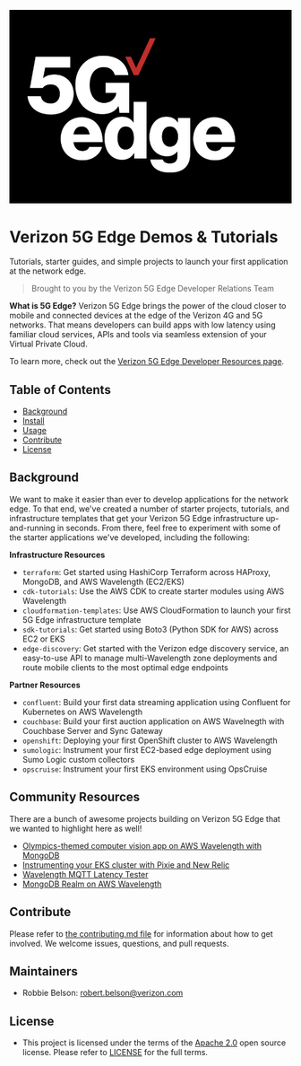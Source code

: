![](5gedge_logo.png)
# Verizon 5G Edge Demos & Tutorials
Tutorials, starter guides, and simple projects to launch your first application at the network edge.
> Brought to you by the Verizon 5G Edge Developer Relations Team

**What is 5G Edge?**
Verizon 5G Edge brings the power of the cloud closer to mobile and connected devices at the edge of the Verizon 4G and 5G networks. That means developers can build apps with low latency using familiar cloud services, APIs and tools via seamless extension of your Virtual Private Cloud.

To learn more, check out the [Verizon 5G Edge Developer Resources page](https://www.verizon.com/business/solutions/5g/edge-computing/developer-resources/).

## Table of Contents

- [Background](#background)
- [Install](#install)
- [Usage](#usage)
- [Contribute](#contribute)
- [License](#license)

## Background

We want to make it easier than ever to develop applications for the network edge. To that end, we've created a number of starter projects, tutorials, and infrastructure templates that get your Verizon 5G Edge infrastructure up-and-running in seconds. From there, feel free to experiment with some of the starter applications we've developed, including the following:

**Infrastructure Resources**
 - `terraform`: Get started using HashiCorp Terraform across HAProxy, MongoDB, and AWS Wavelength (EC2/EKS)
 - `cdk-tutorials`: Use the AWS CDK to create starter modules using AWS Wavelength 
 - `cloudformation-templates`: Use AWS CloudFormation to launch your first 5G Edge infrastructure template
 - `sdk-tutorials`: Get started using Boto3 (Python SDK for AWS) across EC2 or EKS
 - `edge-discovery`: Get started with the Verizon edge discovery service, an easy-to-use API to manage multi-Wavelength zone deployments and route mobile clients to the most optimal edge endpoints
 
**Partner Resources**
 - `confluent`: Build your first data streaming application using Confluent for Kubernetes on AWS Wavelength
 - `couchbase`: Build your first auction application on AWS Wavelnegth with Couchbase Server and Sync Gateway
 - `openshift`: Deploying your first OpenShift cluster to AWS Wavelength 
 - `sumologic`: Instrument your first EC2-based edge deployment using Sumo Logic custom collectors
 - `opscruise`: Instrument your first EKS environment using OpsCruise 


## Community Resources

There are a bunch of awesome projects building on Verizon 5G Edge that we wanted to highlight here as well!

- [Olympics-themed computer vision app on AWS Wavelength with MongoDB](https://github.com/kukicado/vz-immersion-day-demo)
- [Instrumenting your EKS cluster with Pixie and New Relic](https://github.com/newrelic-experimental/vz-newrelic-5g-edge)
- [Wavelength MQTT Latency Tester](https://github.com/aws-samples/aws-mqtt-wavelength-latency)
- [MongoDB Realm on AWS Wavelength](https://github.com/VKonanur/MongoDB-Realm-for-Verizon-5G-Edge/)


## Contribute

Please refer to [the contributing.md file](Contributing.md) for information about how to get involved. We welcome issues, questions, and pull requests.

## Maintainers
- Robbie Belson: robert.belson@verizon.com

## License
- This project is licensed under the terms of the [Apache 2.0](LICENSE-Apache-2.0) open source license. Please refer to [LICENSE](LICENSE) for the full terms.
